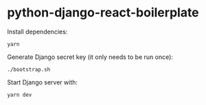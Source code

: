 # python-django-react-boilerplate

Install dependencies:

```
yarn
```

Generate Django secret key (it only needs to be run once):

```
./bootstrap.sh
```

Start Django server with:

```
yarn dev
```
